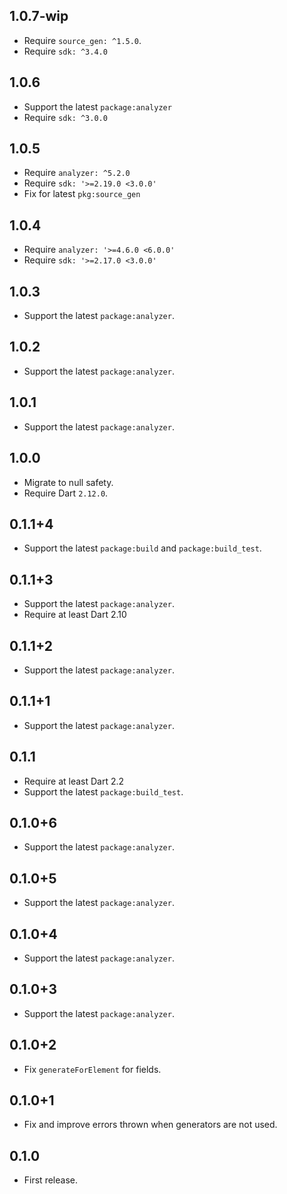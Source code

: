 ## 1.0.7-wip

- Require `source_gen: ^1.5.0`.
- Require `sdk: ^3.4.0`

## 1.0.6

- Support the latest `package:analyzer`
- Require `sdk: ^3.0.0`

## 1.0.5

- Require `analyzer: ^5.2.0`
- Require `sdk: '>=2.19.0 <3.0.0'`
- Fix for latest `pkg:source_gen`

## 1.0.4

- Require `analyzer: '>=4.6.0 <6.0.0'`
- Require `sdk: '>=2.17.0 <3.0.0'`

## 1.0.3

- Support the latest `package:analyzer`.

## 1.0.2

- Support the latest `package:analyzer`.

## 1.0.1

- Support the latest `package:analyzer`.

## 1.0.0

- Migrate to null safety.
- Require Dart `2.12.0`.

## 0.1.1+4

- Support the latest `package:build` and `package:build_test`.

## 0.1.1+3

- Support the latest `package:analyzer`.
- Require at least Dart 2.10

## 0.1.1+2

- Support the latest `package:analyzer`.

## 0.1.1+1

- Support the latest `package:analyzer`.

## 0.1.1

- Require at least Dart 2.2
- Support the latest `package:build_test`.

## 0.1.0+6

- Support the latest `package:analyzer`.

## 0.1.0+5

- Support the latest `package:analyzer`.

## 0.1.0+4

- Support the latest `package:analyzer`.

## 0.1.0+3

- Support the latest `package:analyzer`.

## 0.1.0+2

- Fix `generateForElement` for fields.

## 0.1.0+1

- Fix and improve errors thrown when generators are not used.

## 0.1.0

- First release.
